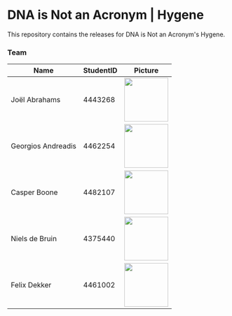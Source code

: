 # DNA is Not an Acronym | Hygene
This repository contains the releases for DNA is Not an Acronym's Hygene.

### Team
| Name               | StudentID | Picture |
|--------------------|-----------|---------|
| Joël Abrahams      | 4443268   | <img src="https://scontent-ams3-1.xx.fbcdn.net/v/t1.0-9/1453262_4661677557548_4145955342984378850_n.jpg?oh=6f93338e5bb4fceee1c4d08831c0d28c&oe=59897D72" height="100" /> |
| Georgios Andreadis | 4462254   | <img src="https://avatars3.githubusercontent.com/u/5272244?v=3&s=460" height="100" /> |
| Casper Boone       | 4482107   | <img src="https://pbs.twimg.com/profile_images/860244689773092864/NpLUw-c_.jpg" height="100" /> |
| Niels de Bruin     | 4375440   | <img src="http://i.imgur.com/ED7Zc1j.png" height="100" /> |
| Felix Dekker       | 4461002   | <img src="http://i.imgur.com/jLduqqW.png" height="100" /> |
